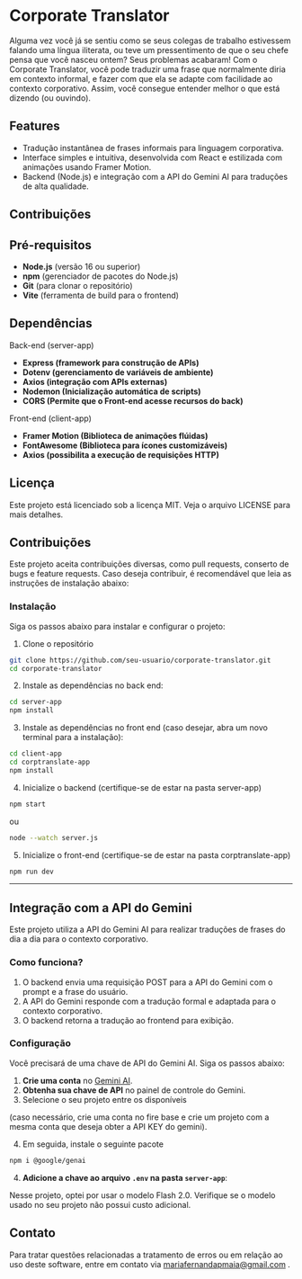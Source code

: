 # Corporate Translator

Alguma vez você já se sentiu como se seus colegas de trabalho estivessem falando uma língua iliterata, ou teve um pressentimento de que o seu chefe pensa que você nasceu ontem? Seus problemas acabaram! Com o Corporate Translator, você pode traduzir uma frase que normalmente diria em contexto informal, e fazer com que ela se adapte com facilidade ao contexto corporativo. Assim, você consegue entender melhor o que está dizendo (ou ouvindo).

## Features

- Tradução instantânea de frases informais para linguagem corporativa.
- Interface simples e intuitiva, desenvolvida com React e estilizada com animações usando Framer Motion.
- Backend (Node.js) e integração com a API do Gemini AI para traduções de alta qualidade.

## Contribuições


## Pré-requisitos

- **Node.js** (versão 16 ou superior)
- **npm** (gerenciador de pacotes do Node.js)
- **Git** (para clonar o repositório)
- **Vite** (ferramenta de build para o frontend)

## Dependências

Back-end (server-app)

- **Express (framework para construção de APIs)**
- **Dotenv (gerenciamento de variáveis de ambiente)**
- **Axios (integração com APIs externas)**
- **Nodemon (Inicialização automática de scripts)**
- **CORS (Permite que o Front-end acesse recursos do back)**

Front-end (client-app)

- **Framer Motion (Biblioteca de animações flúidas)**
- **FontAwesome (Biblioteca para ícones customizáveis)**
- **Axios (possibilita a execução de requisições HTTP)**

## Licença
Este projeto está licenciado sob a licença MIT. Veja o arquivo LICENSE para mais detalhes.

## Contribuições 

Este projeto aceita contribuições diversas, como pull requests, conserto de bugs e feature requests. Caso deseja contribuir, é recomendável que leia as instruções de instalação abaixo:

### Instalação

Siga os passos abaixo para instalar e configurar o projeto:

 1. Clone o repositório
```bash
git clone https://github.com/seu-usuario/corporate-translator.git
cd corporate-translator
```

 2. Instale as dependências no back end:
```bash
cd server-app
npm install
```

 3. Instale as dependências no front end (caso desejar, abra um novo terminal para a instalação):
```bash
cd client-app
cd corptranslate-app
npm install
```
4. Inicialize o backend (certifique-se de estar na pasta server-app)
```bash
npm start
```
ou 
```bash
node --watch server.js
```
5. Inicialize o front-end  (certifique-se de estar na pasta corptranslate-app)

```bash
npm run dev
```
---

## Integração com a API do Gemini

Este projeto utiliza a API do Gemini AI para realizar traduções de frases do dia a dia para o contexto corporativo.

### Como funciona?
1. O backend envia uma requisição POST para a API do Gemini com o prompt e a frase do usuário.
2. A API do Gemini responde com a tradução formal e adaptada para o contexto corporativo.
3. O backend retorna a tradução ao frontend para exibição.

### Configuração
Você precisará de uma chave de API do Gemini AI. Siga os passos abaixo:

1. **Crie uma conta** no [Gemini AI](https://www.gemini-ai.com).
2. **Obtenha sua chave de API** no painel de controle do Gemini.
3. Selecione o seu projeto entre os disponíveis 

(caso necessário, crie uma conta no fire base e crie um projeto com a mesma conta que deseja obter a API KEY do gemini).

4. Em seguida, instale o seguinte pacote
```bash
npm i @google/genai
```

4. **Adicione a chave ao arquivo `.env` na pasta `server-app`**:

Nesse projeto, optei por usar o modelo Flash 2.0. Verifique se o modelo usado no seu projeto não possui custo adicional.

## Contato

Para tratar questões relacionadas a tratamento de erros ou em relação ao uso deste software, entre em contato via mariafernandapmaia@gmail.com .
